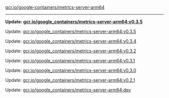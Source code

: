 [gcr.io/google-containers/metrics-server-arm64](https://hub.docker.com/r/cruse/metrics-server-arm64/tags/) 

----
**Update: [gcr.io/google_containers/metrics-server-arm64:v0.3.5](https://hub.docker.com/r/cruse/metrics-server-arm64/tags/)**

Update: [gcr.io/google_containers/metrics-server-arm64:v0.3.5](https://hub.docker.com/r/cruse/metrics-server-arm64/tags/)

Update: [gcr.io/google_containers/metrics-server-arm64:v0.3.4](https://hub.docker.com/r/cruse/metrics-server-arm64/tags/)

Update: [gcr.io/google_containers/metrics-server-arm64:v0.3.2](https://hub.docker.com/r/cruse/metrics-server-arm64/tags/)

Update: [gcr.io/google_containers/metrics-server-arm64:v0.3.1](https://hub.docker.com/r/cruse/metrics-server-arm64/tags/)

Update: [gcr.io/google_containers/metrics-server-arm64:v0.3.0](https://hub.docker.com/r/cruse/metrics-server-arm64/tags/)

Update: [gcr.io/google_containers/metrics-server-arm64:v0.2.1](https://hub.docker.com/r/cruse/metrics-server-arm64/tags/)

Update: [gcr.io/google_containers/metrics-server-arm64:dev](https://hub.docker.com/r/cruse/metrics-server-arm64/tags/)

